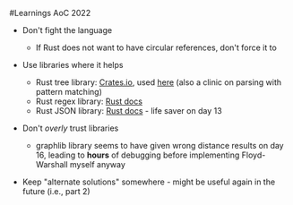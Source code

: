 #Learnings AoC 2022

- Don't fight the language
	- If Rust does not want to have circular references, don't force it to
- Use libraries where it helps
	- Rust tree library: [Crates.io](https://crates.io/crates/indextree), used [here](https://github.com/tobidope/aoc-2022-rust/blob/main/day07/src/main.rs) (also a clinic on parsing with pattern matching)
	- Rust regex library: [Rust docs](https://docs.rs/regex/latest/regex/)
	- Rust JSON library: [Rust docs](https://docs.rs/json/latest/json/) - life saver on day 13

- Don't *overly* trust libraries
	- graphlib library seems to have given wrong distance results on day 16, leading to **hours** of debugging before implementing Floyd-Warshall myself anyway
- Keep "alternate solutions" somewhere - might be useful again in the future (i.e., part 2)